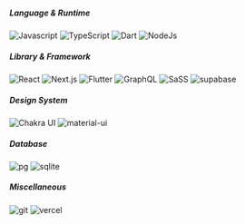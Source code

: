 <h5>Language & Runtime</h5>
<p>
  <img alt="Javascript" src="https://img.shields.io/badge/javascript-%23323330?style=flat-square&logo=javascript&logoColor=%23F7DF1E" />
  <img alt="TypeScript"
    src="https://img.shields.io/badge/-TypeScript-007ACC?style=flat-square&logo=typescript&logoColor=white" />
<img alt="Dart" src="https://img.shields.io/badge/dart-%230175C2.svg??style=flat-square&logo=dart&logoColor=white" />
<img alt="NodeJs" src="https://img.shields.io/badge/-Node.js-43853d?style=flat-square&logo=Node.js&logoColor=white" />
</p>

<h5>Library & Framework</h5>
<p>
  <img alt="React" src="https://img.shields.io/badge/-React-45b8d8?style=flat-square&logo=react&logoColor=white" />
  <img alt="Next.js" src="https://img.shields.io/badge/-Next.js-0070f3?style=flat-square&logo=nextjs&logoColor=white" />
  <img alt="Flutter" src="https://img.shields.io/badge/-Flutter-075b9a?style=flat-square&logo=Flutter&logoColor=white" />
  <img alt="GraphQL"
    src="https://img.shields.io/badge/-GraphQL-E10098?style=flat-square&logo=graphql&logoColor=white" />
  <img alt="SaSS" src="https://img.shields.io/badge/-SaSS-CC6699?style=flat-square&logo=sass&logoColor=white" />
  <img alt="supabase" src="https://img.shields.io/badge/Supabase-%20-green" />
</p>
<h5>Design System</h5>
<p>
  <img alt="Chakra UI" src="https://img.shields.io/badge/chakra-%234ED1C5?flat-square&logo=chakraui&logoColor=white" />
  <img alt="material-ui" src="https://img.shields.io/badge/-Material_UI-0081cb?style=flat-square&logo=material-ui&logoColor=white" />
</p>

<h5>Database</h5>
<p>
  <img alt="pg" src="https://img.shields.io/badge/-PostgreSQL-4169e1?style=flat-square&logo=postgresql&logoColor=white" />
  <img alt="sqlite" src="https://img.shields.io/badge/-SQLite-003B57?style=flat-square&logo=sqlite&logoColor=white" />
</p>
<h5>Miscellaneous</h5>
<p>
  <img alt="git" src="https://img.shields.io/badge/-Git-F05032?style=flat-square&logo=git&logoColor=white" />
  <img alt="vercel"
    src="https://img.shields.io/badge/-Vercel-000000?style=flat-square&logo=vercel&logoColor=white" />
</p>
